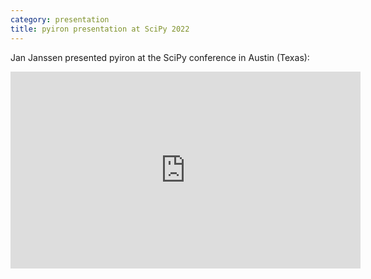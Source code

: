 ```yaml
---
category: presentation
title: pyiron presentation at SciPy 2022
---
```

Jan Janssen presented pyiron at the SciPy conference in Austin (Texas):

<iframe width="560" height="315" src="https://www.youtube.com/embed/BF80bavHUUg" title="YouTube video player" frameborder="0" allow="accelerometer; autoplay; clipboard-write; encrypted-media; gyroscope; picture-in-picture" allowfullscreen></iframe>
